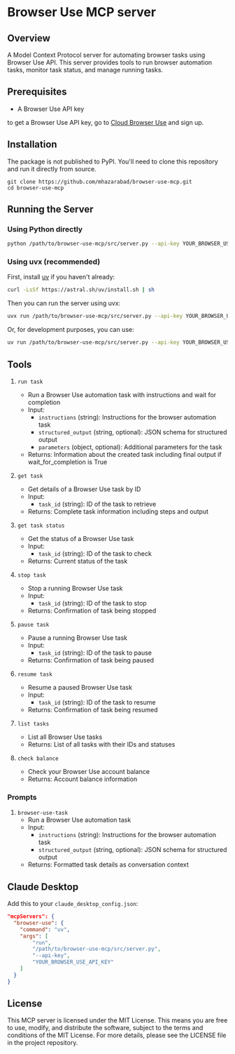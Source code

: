 # Browser Use MCP server

## Overview

A Model Context Protocol server for automating browser tasks using Browser Use API. This server provides tools to run browser automation tasks, monitor task status, and manage running tasks.

## Prerequisites

- A Browser Use API key

to get a Browser Use API key, go to [Cloud Browser Use](https://cloud.browser-use.com/) and sign up.

## Installation

The package is not published to PyPI. You'll need to clone this repository and run it directly from source.

```
git clone https://github.com/mhazarabad/browser-use-mcp.git
cd browser-use-mcp
```

## Running the Server

### Using Python directly

```bash
python /path/to/browser-use-mcp/src/server.py --api-key YOUR_BROWSER_USE_API_KEY
```

### Using uvx (recommended)

First, install [uv](https://github.com/astral-sh/uv) if you haven't already:

```bash
curl -LsSf https://astral.sh/uv/install.sh | sh
```

Then you can run the server using uvx:

```bash
uvx run /path/to/browser-use-mcp/src/server.py --api-key YOUR_BROWSER_USE_API_KEY
```

Or, for development purposes, you can use:

```bash
uv run /path/to/browser-use-mcp/src/server.py --api-key YOUR_BROWSER_USE_API_KEY
```

## Tools

1. `run task`
   - Run a Browser Use automation task with instructions and wait for completion
   - Input:
     - `instructions` (string): Instructions for the browser automation task
     - `structured_output` (string, optional): JSON schema for structured output
     - `parameters` (object, optional): Additional parameters for the task
   - Returns: Information about the created task including final output if wait_for_completion is True

2. `get task`
   - Get details of a Browser Use task by ID
   - Input:
     - `task_id` (string): ID of the task to retrieve
   - Returns: Complete task information including steps and output

3. `get task status`
   - Get the status of a Browser Use task
   - Input:
     - `task_id` (string): ID of the task to check
   - Returns: Current status of the task

4. `stop task`
   - Stop a running Browser Use task
   - Input:
     - `task_id` (string): ID of the task to stop
   - Returns: Confirmation of task being stopped

5. `pause task`
   - Pause a running Browser Use task
   - Input:
     - `task_id` (string): ID of the task to pause
   - Returns: Confirmation of task being paused

6. `resume task`
   - Resume a paused Browser Use task
   - Input:
     - `task_id` (string): ID of the task to resume
   - Returns: Confirmation of task being resumed

7. `list tasks`
   - List all Browser Use tasks
   - Returns: List of all tasks with their IDs and statuses

8. `check balance`
   - Check your Browser Use account balance
   - Returns: Account balance information

### Prompts

1. `browser-use-task`
   - Run a Browser Use automation task
   - Input:
     - `instructions` (string): Instructions for the browser automation task
     - `structured_output` (string, optional): JSON schema for structured output
   - Returns: Formatted task details as conversation context

## Claude Desktop

Add this to your `claude_desktop_config.json`:

```json
"mcpServers": {
  "browser-use": {
    "command": "uv",
    "args": [
        "run",
        "/path/to/browser-use-mcp/src/server.py",
        "--api-key",
        "YOUR_BROWSER_USE_API_KEY"
    ]
  }
}
```

## License

This MCP server is licensed under the MIT License. This means you are free to use, modify, and distribute the software, subject to the terms and conditions of the MIT License. For more details, please see the LICENSE file in the project repository.